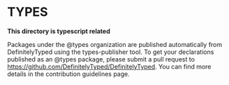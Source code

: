 # TYPES

**This directory is typescript related**

Packages under the @types organization are published automatically from DefinitelyTyped using the types-publisher tool. To get your declarations published as an @types package, please submit a pull request to https://github.com/DefinitelyTyped/DefinitelyTyped. You can find more details in the contribution guidelines page.
